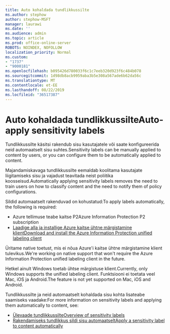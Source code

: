 ```yaml
---
title: Auto kohaldada tundlikkussilte
ms.author: stephow
author: stephow-MSFT
manager: laurawi
ms.date: ''
ms.audience: admin
ms.topic: article
ms.prod: office-online-server
ROBOTS: NOINDEX, NOFOLLOW
localization_priority: Normal
ms.custom:
- "1737"
- "9000181"
ms.openlocfilehash: b095426d780033f6c1c7eeb320d923f6c484b078
ms.sourcegitcommit: 1d98db8acb9959aba3b5e308a567ade6b62da56c
ms.translationtype: MT
ms.contentlocale: et-EE
ms.lasthandoff: 08/22/2019
ms.locfileid: "36517387"
---
```

# <a name="auto-apply-sensitivity-labels"></a><span data-ttu-id="c1d97-102">Auto kohaldada tundlikkussilte</span><span class="sxs-lookup"><span data-stu-id="c1d97-102">Auto-apply sensitivity labels</span></span>

<span data-ttu-id="c1d97-103">Tundlikkussilte käsitsi rakendub sisu kasutajatele või saate konfigureerida neid automaatselt sisu suhtes.</span><span class="sxs-lookup"><span data-stu-id="c1d97-103">Sensitivity labels can be manually applied to content by users, or you can configure them to be automatically applied to content.</span></span>

<span data-ttu-id="c1d97-104">Majandamiskavaga tundlikkussilte eemaldab koolitama kasutajate liigitamiseks sisu ja vajadust teavitada neist poliitika koosseisud.</span><span class="sxs-lookup"><span data-stu-id="c1d97-104">Automatically applying sensitivity labels removes the need to train users on how to classify content and the need to notify them of policy configurations.</span></span>

<span data-ttu-id="c1d97-105">Sildid automaatselt rakenduvad on kohustatud:</span><span class="sxs-lookup"><span data-stu-id="c1d97-105">To apply labels automatically, the following is required:</span></span>

- <span data-ttu-id="c1d97-106">Azure tellimuse teabe kaitse P2</span><span class="sxs-lookup"><span data-stu-id="c1d97-106">Azure Information Protection P2 subscription</span></span>
- [<span data-ttu-id="c1d97-107">Laadige alla ja installige Azure kaitse ühtne märgistamine klient</span><span class="sxs-lookup"><span data-stu-id="c1d97-107">Download and install the Azure Information Protection unified labeling client</span></span>](https://docs.microsoft.com/azure/information-protection/rms-client/install-unifiedlabelingclient-app)

<span data-ttu-id="c1d97-108">Üritame native toetust, mis ei nõua Azure'i kaitse ühtne märgistamine klient tulevikus.</span><span class="sxs-lookup"><span data-stu-id="c1d97-108">We're working on native support that won't require the Azure Information Protection unified labeling client in the future.</span></span>

<span data-ttu-id="c1d97-109">Hetkel ainult Windows toetab ühtse märgistuse klient.</span><span class="sxs-lookup"><span data-stu-id="c1d97-109">Currently, only Windows supports the unified labeling client.</span></span>  <span data-ttu-id="c1d97-110">Funktsiooni ei toetata veel Mac, iOS ja Android.</span><span class="sxs-lookup"><span data-stu-id="c1d97-110">The feature is not yet supported on Mac, iOS and Android.</span></span>

<span data-ttu-id="c1d97-111">Tundlikkussilte ja neid automaatselt kohaldada sisu kohta lisateabe saamiseks vaadake:</span><span class="sxs-lookup"><span data-stu-id="c1d97-111">For more information on sensitivity labels and applying them automatically to content,  see:</span></span>

- [<span data-ttu-id="c1d97-112">Ülevaade tundlikkussilte</span><span class="sxs-lookup"><span data-stu-id="c1d97-112">Overview of sensitivity labels</span></span>](https://docs.microsoft.com/office365/securitycompliance/sensitivity-labels)
- [<span data-ttu-id="c1d97-113">Rakendamiseks tundlikkus sildi sisu automaatselt</span><span class="sxs-lookup"><span data-stu-id="c1d97-113">Apply a sensitivity label to content automatically</span></span>](https://docs.microsoft.com/office365/securitycompliance/apply_sensitivity_label_automatically)